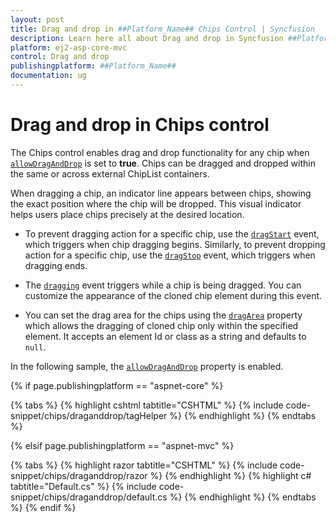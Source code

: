 ```yaml
---
layout: post
title: Drag and drop in ##Platform_Name## Chips Control | Syncfusion
description: Learn here all about Drag and drop in Syncfusion ##Platform_Name## Chips control of Syncfusion Essential JS 2 and more.
platform: ej2-asp-core-mvc
control: Drag and drop
publishingplatform: ##Platform_Name##
documentation: ug
---
```


# Drag and drop in Chips control

The Chips control enables drag and drop functionality for any chip when [`allowDragAndDrop`](https://help.syncfusion.com/cr/aspnetcore-js2/syncfusion.ej2.buttons.chiplist.html#Syncfusion_EJ2_Buttons_ChipList_AllowDragAndDrop) is set to **true**. Chips can be dragged and dropped within the same or across external ChipList containers.

When dragging a chip, an indicator line appears between chips, showing the exact position where the chip will be dropped. This visual indicator helps users place chips precisely at the desired location.

* To prevent dragging action for a specific chip, use the [`dragStart`](https://help.syncfusion.com/cr/aspnetcore-js2/syncfusion.ej2.buttons.chiplist.html#Syncfusion_EJ2_Buttons_ChipList_DragStart) event, which triggers when chip dragging begins. Similarly, to prevent dropping action for a specific chip, use the [`dragStop`](https://help.syncfusion.com/cr/aspnetcore-js2/syncfusion.ej2.buttons.chiplist.html#Syncfusion_EJ2_Buttons_ChipList_DragStop) event, which triggers when dragging ends.

* The [`dragging`](https://help.syncfusion.com/cr/aspnetcore-js2/syncfusion.ej2.buttons.chiplist.html#Syncfusion_EJ2_Buttons_ChipList_Dragging) event triggers while a chip is being dragged. You can customize the appearance of the cloned chip element during this event.

* You can set the drag area for the chips using the [`dragArea`](https://help.syncfusion.com/cr/aspnetcore-js2/syncfusion.ej2.buttons.chiplist.html#Syncfusion_EJ2_Buttons_ChipList_DragArea) property which allows the dragging of cloned chip only within the specified element. It accepts an element Id or class as a string and defaults to `null`.

In the following sample, the [`allowDragAndDrop`](https://help.syncfusion.com/cr/aspnetcore-js2/syncfusion.ej2.buttons.chiplist.html#Syncfusion_EJ2_Buttons_ChipList_AllowDragAndDrop) property is enabled.

{% if page.publishingplatform == "aspnet-core" %}

{% tabs %}
{% highlight cshtml tabtitle="CSHTML" %}
{% include code-snippet/chips/draganddrop/tagHelper %}
{% endhighlight %}
{% endtabs %}

{% elsif page.publishingplatform == "aspnet-mvc" %}

{% tabs %}
{% highlight razor tabtitle="CSHTML" %}
{% include code-snippet/chips/draganddrop/razor %}
{% endhighlight %}
{% highlight c# tabtitle="Default.cs" %}
{% include code-snippet/chips/draganddrop/default.cs %}
{% endhighlight %}
{% endtabs %}
{% endif %}